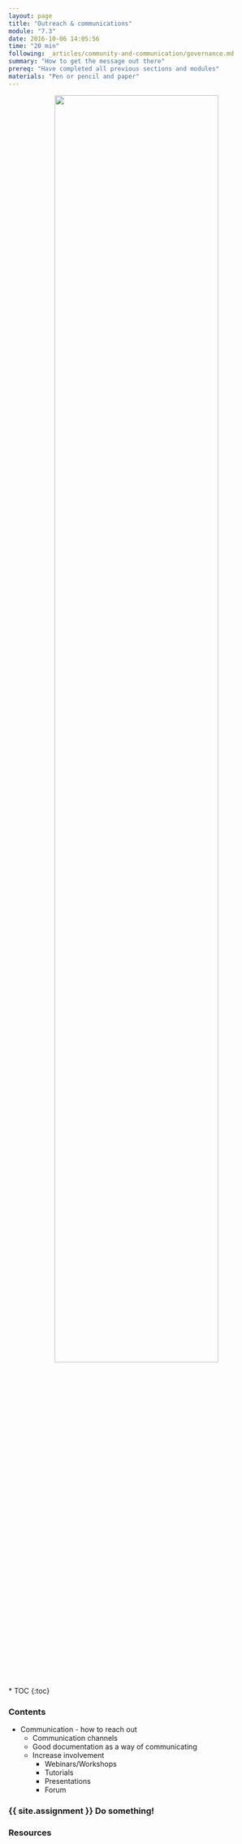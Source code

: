 ```yaml
---
layout: page
title: "Outreach & communications"
module: "7.3"
date: 2016-10-06 14:05:56
time: "20 min"
following: _articles/community-and-communication/governance.md
summary: "How to get the message out there"
prereq: "Have completed all previous sections and modules"
materials: "Pen or pencil and paper"
---
```

<p align="center">
<img src="https://raw.githubusercontent.com/ohwmakers/OHM-curriculum/gh-pages/img/work_in_progress_banner.svg" width="80%"/>
</p>
* TOC
{:toc}


### Contents

- Communication - how to reach out
  - Communication channels
  - Good documentation as a way of communicating
  - Increase involvement
    - Webinars/Workshops
    - Tutorials
    - Presentations
    - Forum

### {{ site.assignment }} Do something!

### Resources
